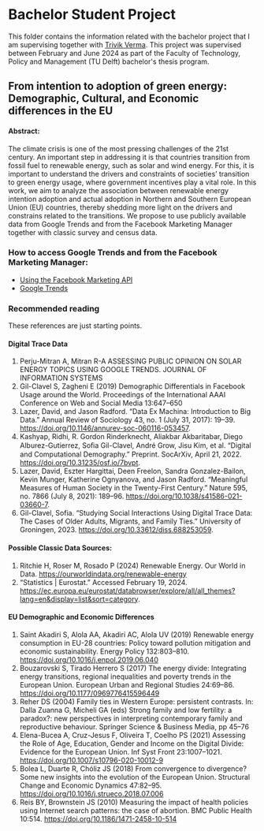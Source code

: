 # Bachelor Student Project

This folder contains the information related with the bachelor project that I am supervising together with [Trivik Verma](https://trivikverma.com/). This project was supervised between February and June 2024 as part of the Faculty of Technology, Policy and Management (TU Delft) bachelor's thesis program.

## From intention to adoption of green energy: Demographic, Cultural, and Economic differences in the EU

#### Abstract:
The climate crisis is one of the most pressing challenges of the 21st century. An important step in addressing it is that countries transition from fossil fuel to renewable energy, such as solar and wind energy. For this, it is important to understand the drivers and constraints of societies’ transition to green energy usage, where government incentives play a vital role. In this work, we aim to analyze the association between renewable energy intention adoption and actual adoption in Northern and Southern European Union (EU) countries, thereby shedding more light on the drivers and constrains related to the transitions. We propose to use publicly available data from Google Trends and from the Facebook Marketing Manager together with classic survey and census data.


### How to access Google Trends and from the Facebook Marketing Manager:
* [Using the Facebook Marketing API](https://github.com/SofiaG1l/Taller_COLMEX_API/blob/main/Facebook_API/Facebook_API_FB_en.md)
* [Google Trends](https://trends.google.com/trends/)


### Recommended reading
These references are just starting points.

#### Digital Trace Data
1. 	Perju-Mitran A, Mitran R-A ASSESSING PUBLIC OPINION ON SOLAR ENERGY TOPICS USING GOOGLE TRENDS. JOURNAL OF INFORMATION SYSTEMS
2. 	Gil-Clavel S, Zagheni E (2019) Demographic Differentials in Facebook Usage around the World. Proceedings of the International AAAI Conference on Web and Social Media 13:647–650
3. Lazer, David, and Jason Radford. “Data Ex Machina: Introduction to Big Data.” Annual Review of Sociology 43, no. 1 (July 31, 2017): 19–39. https://doi.org/10.1146/annurev-soc-060116-053457.
4. Kashyap, Ridhi, R. Gordon Rinderknecht, Aliakbar Akbaritabar, Diego Alburez-Gutierrez, Soﬁa Gil-Clavel, André Grow, Jisu Kim, et al. “Digital and Computational Demography.” Preprint. SocArXiv, April 21, 2022. https://doi.org/10.31235/osf.io/7bvpt.
5. Lazer, David, Eszter Hargittai, Deen Freelon, Sandra Gonzalez-Bailon, Kevin Munger, Katherine Ognyanova, and Jason Radford. “Meaningful Measures of Human Society in the Twenty-First Century.” Nature 595, no. 7866 (July 8, 2021): 189–96. https://doi.org/10.1038/s41586-021-03660-7.
6. Gil-Clavel, Sofia. “Studying Social Interactions Using Digital Trace Data: The Cases of Older Adults, Migrants, and Family Ties.” University of Groningen, 2023. https://doi.org/10.33612/diss.688253059.

#### Possible Classic Data Sources:
1. 	Ritchie H, Roser M, Rosado P (2024) Renewable Energy. Our World in Data. https://ourworldindata.org/renewable-energy
2. “Statistics | Eurostat.” Accessed February 19, 2024. https://ec.europa.eu/eurostat/databrowser/explore/all/all_themes?lang=en&display=list&sort=category.


#### EU Demographic and Economic Differences
1. Saint Akadiri S, Alola AA, Akadiri AC, Alola UV (2019) Renewable energy consumption in EU-28 countries: Policy toward pollution mitigation and economic sustainability. Energy Policy 132:803–810. https://doi.org/10.1016/j.enpol.2019.06.040
2. 	Bouzarovski S, Tirado Herrero S (2017) The energy divide: Integrating energy transitions, regional inequalities and poverty trends in the European Union. European Urban and Regional Studies 24:69–86. https://doi.org/10.1177/0969776415596449
3. 	Reher DS (2004) Family ties in Western Europe: persistent contrasts. In: Dalla Zuanna G, Micheli GA (eds) Strong family and low fertility: a paradox?: new perspectives in interpreting contemporary family and reproductive behaviour. Springer Science & Business Media, pp 45–76
4. 	Elena-Bucea A, Cruz-Jesus F, Oliveira T, Coelho PS (2021) Assessing the Role of Age, Education, Gender and Income on the Digital Divide: Evidence for the European Union. Inf Syst Front 23:1007–1021. https://doi.org/10.1007/s10796-020-10012-9
5. 	Bolea L, Duarte R, Chóliz JS (2018) From convergence to divergence? Some new insights into the evolution of the European Union. Structural Change and Economic Dynamics 47:82–95. https://doi.org/10.1016/j.strueco.2018.07.006
6. 	Reis BY, Brownstein JS (2010) Measuring the impact of health policies using Internet search patterns: the case of abortion. BMC Public Health 10:514. https://doi.org/10.1186/1471-2458-10-514











